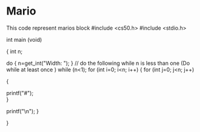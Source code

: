 # Mario
This code represent marios block 
#include <cs50.h>
#include <stdio.h>


int main (void)

{
 int n; 

 do 
{
n=get_int("Width: "); 
}
// do the following while n is less than one (Do while at least once )
while (n<1); 
for (int i=0; i<n; i++)
{
for (int j=0; j<n; j++)


{

printf("#");    
}

printf("\n"); 
}

}

























